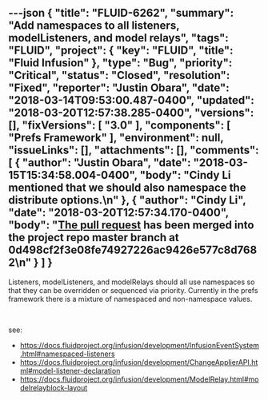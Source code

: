 ---json
{
  "title": "FLUID-6262",
  "summary": "Add namespaces to all listeners, modelListeners, and model relays",
  "tags": "FLUID",
  "project": {
    "key": "FLUID",
    "title": "Fluid Infusion"
  },
  "type": "Bug",
  "priority": "Critical",
  "status": "Closed",
  "resolution": "Fixed",
  "reporter": "Justin Obara",
  "date": "2018-03-14T09:53:00.487-0400",
  "updated": "2018-03-20T12:57:38.285-0400",
  "versions": [],
  "fixVersions": [
    "3.0"
  ],
  "components": [
    "Prefs Framework"
  ],
  "environment": null,
  "issueLinks": [],
  "attachments": [],
  "comments": [
    {
      "author": "Justin Obara",
      "date": "2018-03-15T15:34:58.004-0400",
      "body": "Cindy Li mentioned that we should also namespace the distribute options.\n"
    },
    {
      "author": "Cindy Li",
      "date": "2018-03-20T12:57:34.170-0400",
      "body": "[The pull request](https://github.com/fluid-project/infusion/pull/883) has been merged into the project repo master branch at 0d498cf2f3e08fe74927226ac9426e577c8d7682\n"
    }
  ]
}
---
Listeners, modelListeners, and modelRelays should all use namespaces so that they can be overridden or sequenced via priority. Currently in the prefs framework there is a mixture of namespaced and non-namespace values.

 

see:

* <https://docs.fluidproject.org/infusion/development/InfusionEventSystem.html#namespaced-listeners>
* <https://docs.fluidproject.org/infusion/development/ChangeApplierAPI.html#model-listener-declaration>
* <https://docs.fluidproject.org/infusion/development/ModelRelay.html#modelrelayblock-layout>

        